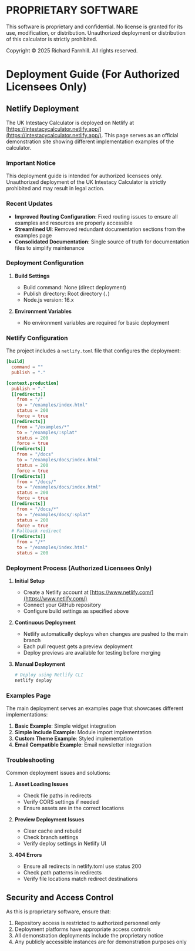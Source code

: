 # PROPRIETARY SOFTWARE
This software is proprietary and confidential. No license is granted for its use, modification, or distribution.
Unauthorized deployment or distribution of this calculator is strictly prohibited.

Copyright © 2025 Richard Farnhill. All rights reserved.

# Deployment Guide (For Authorized Licensees Only)

## Netlify Deployment

The UK Intestacy Calculator is deployed on Netlify at [https://intestacycalculator.netlify.app/](https://intestacycalculator.netlify.app/). This page serves as an official demonstration site showing different implementation examples of the calculator.

### Important Notice
This deployment guide is intended for authorized licensees only. Unauthorized deployment of the UK Intestacy Calculator is strictly prohibited and may result in legal action.

### Recent Updates

- **Improved Routing Configuration**: Fixed routing issues to ensure all examples and resources are properly accessible
- **Streamlined UI**: Removed redundant documentation sections from the examples page
- **Consolidated Documentation**: Single source of truth for documentation files to simplify maintenance

### Deployment Configuration

1. **Build Settings**
   - Build command: None (direct deployment)
   - Publish directory: Root directory (`.`)
   - Node.js version: 16.x

2. **Environment Variables**
   - No environment variables are required for basic deployment

### Netlify Configuration

The project includes a `netlify.toml` file that configures the deployment:

```toml
[build]
  command = ""
  publish = "."

[context.production]
  publish = "."
  [[redirects]]
    from = "/"
    to = "/examples/index.html"
    status = 200
    force = true
  [[redirects]]
    from = "/examples/*"
    to = "/examples/:splat"
    status = 200
    force = true
  [[redirects]]
    from = "/docs"
    to = "/examples/docs/index.html"
    status = 200
    force = true
  [[redirects]]
    from = "/docs/"
    to = "/examples/docs/index.html"
    status = 200
    force = true
  [[redirects]]
    from = "/docs/*"
    to = "/examples/docs/:splat"
    status = 200
    force = true
  # Fallback redirect
  [[redirects]]
    from = "/*"
    to = "/examples/index.html"
    status = 200
```

### Deployment Process (Authorized Licensees Only)

1. **Initial Setup**
   - Create a Netlify account at [https://www.netlify.com/](https://www.netlify.com/)
   - Connect your GitHub repository
   - Configure build settings as specified above

2. **Continuous Deployment**
   - Netlify automatically deploys when changes are pushed to the main branch
   - Each pull request gets a preview deployment
   - Deploy previews are available for testing before merging

3. **Manual Deployment**
   ```bash
   # Deploy using Netlify CLI
   netlify deploy
   ```

### Examples Page

The main deployment serves an examples page that showcases different implementations:

1. **Basic Example**: Simple widget integration
2. **Simple Include Example**: Module import implementation
3. **Custom Theme Example**: Styled implementation
4. **Email Compatible Example**: Email newsletter integration

### Troubleshooting

Common deployment issues and solutions:

1. **Asset Loading Issues**
   - Check file paths in redirects
   - Verify CORS settings if needed
   - Ensure assets are in the correct locations

2. **Preview Deployment Issues**
   - Clear cache and rebuild
   - Check branch settings
   - Verify deploy settings in Netlify UI 
   
3. **404 Errors**
   - Ensure all redirects in netlify.toml use status 200
   - Check path patterns in redirects
   - Verify file locations match redirect destinations

## Security and Access Control

As this is proprietary software, ensure that:

1. Repository access is restricted to authorized personnel only
2. Deployment platforms have appropriate access controls
3. All demonstration deployments include the proprietary notice
4. Any publicly accessible instances are for demonstration purposes only 